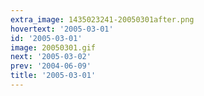 ```yaml
---
extra_image: 1435023241-20050301after.png
hovertext: '2005-03-01'
id: '2005-03-01'
image: 20050301.gif
next: '2005-03-02'
prev: '2004-06-09'
title: '2005-03-01'
---
```

